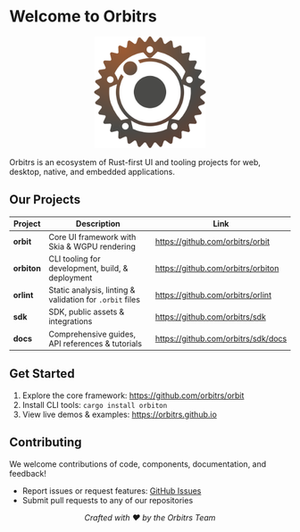 # Welcome to Orbitrs

<p align="center">
  <img src="../assets/orbitrs.svg" alt="Orbitrs Logo" width="200">
</p>

Orbitrs is an ecosystem of Rust-first UI and tooling projects for web, desktop, native, and embedded applications.

## Our Projects

| Project | Description | Link |
|---|---|---|
| **orbit** | Core UI framework with Skia & WGPU rendering | https://github.com/orbitrs/orbit |
| **orbiton** | CLI tooling for development, build, & deployment | https://github.com/orbitrs/orbiton |
| **orlint** | Static analysis, linting & validation for `.orbit` files | https://github.com/orbitrs/orlint |
| **sdk** | SDK, public assets & integrations | https://github.com/orbitrs/sdk |
| **docs** | Comprehensive guides, API references & tutorials | https://github.com/orbitrs/sdk/docs |

## Get Started

1. Explore the core framework: https://github.com/orbitrs/orbit
2. Install CLI tools: `cargo install orbiton`
3. View live demos & examples: https://orbitrs.github.io

## Contributing

We welcome contributions of code, components, documentation, and feedback!
- Report issues or request features: [GitHub Issues](https://github.com/orbitrs/orbit/issues)
- Submit pull requests to any of our repositories

<p align="center">
  <em>Crafted with ❤️ by the Orbitrs Team</em>
</p>
